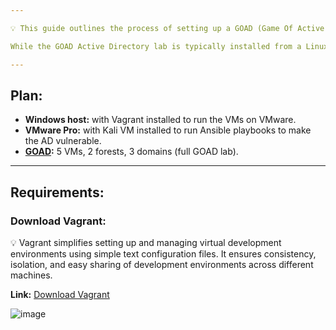 ```yaml
---

💡 This guide outlines the process of setting up a GOAD (Game Of Active Directory) lab environment on a Windows host using VMware. It includes troubleshooting steps for common errors encountered during setup and how to resolve them.

While the GOAD Active Directory lab is typically installed from a Linux host as stated on the GitHub pages, it is still feasible to set it up from a Windows host. This guide outlines the process of achieving this setup efficiently without resorting to nested virtualization, which could significantly impact performance.

---
```


## Plan:

- **Windows host:** with Vagrant installed to run the VMs on VMware.
- **VMware Pro:** with Kali VM installed to run Ansible playbooks to make the AD vulnerable.
- **[GOAD](https://github.com/Orange-Cyberdefense/GOAD/blob/main/ad/GOAD/README.md):** 5 VMs, 2 forests, 3 domains (full GOAD lab).

---

## Requirements:


### Download Vagrant:

💡 Vagrant simplifies setting up and managing virtual development environments using simple text configuration files. It ensures consistency, isolation, and easy sharing of development environments across different machines.

**Link:** [Download Vagrant](https://developer.hashicorp.com/vagrant/install?product_intent=vagrant)

![image](https://github.com/user-attachments/assets/d70ab319-e0ae-42a3-a94d-bd56cb9247d6)

